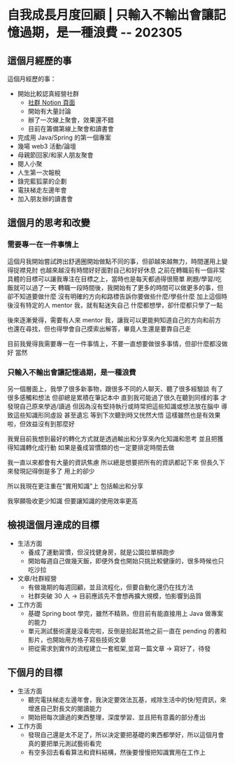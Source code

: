 # 自我成長月度回顧 | 只輸入不輸出會讓記憶過期，是一種浪費 -- 202305

## 這個月經歷的事

這個月經歷的事：
- 開始比較認真經營社群
  - [社群 Notion 頁面](https://www.notion.so/8ea0392f846641bea7981bd93e8d9efd)
  - 開始有大量討論
  - 辦了一次線上聚會，效果還不錯
  - 目前在籌備第線上聚會和讀書會
- 完成用 Java/Spring 的第一個專案
- 幾場 web3 活動/論壇
- 母親節回家/和家人朋友聚會
- 閱人小聚
- 人生第一次報稅
- 錄完藍狐蒙的企劃
- 電扶梯走左邊年會
- 加入朋友辦的讀書會


## 這個月的思考和改變

### 需要專一在一件事情上

這個月我開始嘗試跨出舒適圈開始做點不同的事，但卻越來越無力，時間運用上變得捉襟見肘
也越來越沒有時間好好面對自己和好好休息
之前在轉職前有一個非常具體的目標可以讓我專注在目標之上，當時也是每天都過得很簡單
刷題/學習/吃飯就可以過了一天
轉職一段時間後，我開始有了更多的時間可以做更多的事，但卻不知道要做什麼
沒有明確的方向和路標告訴你要做些什麼/學些什麼
加上這個時後沒有特定的人 mentor 我，就有點迷失自己
什麼都想學，卻什麼都只學了一點

後來逐漸覺得，需要有人來 mentor 我，讓我可以更能夠知道自己的方向和前方
也還在尋找，但也得學會自己摸索出解答，畢竟人生還是要靠自己走

目前我覺得我需要專一在一件事情上，不要一直想要做很多事情，但卻什麼都沒做好
當然

### 只輸入不輸出會讓記憶過期，是一種浪費 

另一個層面上，我學了很多新事物，跟很多不同的人聊天、聽了很多經驗談
有了很多感觸和想法
但卻總是累積在筆記本中
直到我可能過了很久在聽到同樣的事
才發現自己原來學過/讀過
但因為沒有堅持執行或時常把這些知識或想法放在腦中
導致這些知識形同虛設
甚至遺忘
等到下次聽到時又恍然大悟
這樣雖然也是有效果啦，但效益沒有到那麼好

我覺目前我想到最好的轉化方式就是透過輸出和分享來內化知識和思考
並且把獲得知識轉化成行動
如果是養成習慣類的也一定要排定時間去做

我一直以來都會有大量的資訊焦慮
所以總是想要把所有的資訊都記下來
但長久下來發現記得倒是多了
用上的卻少

所以我現在更注重在"實用知識"上
包括輸出和分享

我寧願吸收更少知識
但要讓知識的使用效率更高

## 檢視這個月達成的目標

- 生活方面
  - 養成了運動習慣，但沒找健身房，就是公園拉單槓跑步
  - 開始每週自己做幾天飯，即便外食也開始只挑比較健康的，很多時候也只吃沙拉
- 文章/社群經營
  - 有做幾期的每週回顧，並且流程化，但要自動化還仍在找方法
  - 社群突破 30 人 -> 目前應該先不會想再擴大規模，怕影響到品質
- 工作方面
  - 基礎 Spring boot 學完，雖然不精熟，但目前有能直接用上 Java 做專案的能力
  - 單元測試藝術還是沒看完啦，反倒是拾起其他之前一直在 pending 的書和影片，也開始用方格子寫些技術文章
  - 把從需求到實作的流程建立一套框架,並寫一篇文章 -> 寫好了，待發

## 下個月的目標

- 生活方面
  - 聽完電扶梯走左邊年會，我決定要效法瓦基，戒除生活中的快/短資訊，來增進自己對長文的閱讀能力
  - 開始把每次讀過的東西整理，深度學習、並且把有意義的部分產出
- 工作方面
  - 發現自己還是太不足了，所以決定要把基礎的東西都學好，所以這個月會真的要把單元測試藝術看完
  - 有空多回去看看算法和資料結構，然後要慢慢把知識實用在工作上